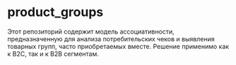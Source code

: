 # product_groups
Этот репозиторий содержит модель ассоциативности, предназначенную для анализа потребительских чеков и выявления товарных групп, часто приобретаемых вместе. Решение применимо как к B2C, так и к B2B сегментам.
